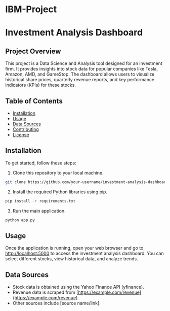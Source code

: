 # IBM-Project

# Investment Analysis Dashboard

## Project Overview

This project is a Data Science and Analysis tool designed for an investment firm. It provides insights into stock data for popular companies like Tesla, Amazon, AMD, and GameStop. The dashboard allows users to visualize historical share prices, quarterly revenue reports, and key performance indicators (KPIs) for these stocks. 

## Table of Contents

- [Installation](#installation)
- [Usage](#usage)
- [Data Sources](#data-sources)
- [Contributing](#contributing)
- [License](#license)

## Installation

To get started, follow these steps:

1. Clone this repository to your local machine.

```bash
git clone https://github.com/your-username/investment-analysis-dashboard.git
```

2. Install the required Python libraries using pip.

```bash
pip install -r requirements.txt
```

3. Run the main application.

```bash
python app.py
```

## Usage

Once the application is running, open your web browser and go to [http://localhost:5000](http://localhost:5000) to access the investment analysis dashboard. You can select different stocks, view historical data, and analyze trends.

## Data Sources

- Stock data is obtained using the Yahoo Finance API (yfinance).
- Revenue data is scraped from [https://example.com/revenue](https://example.com/revenue).
- Other sources include [source name/link].
